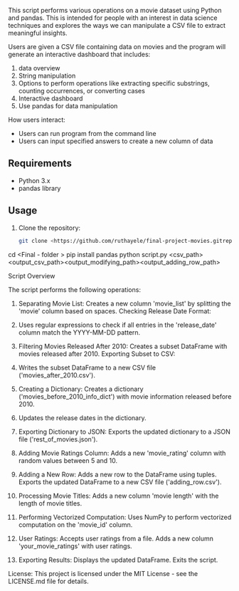 This script performs various operations on a movie dataset using Python and pandas. This is intended for people with an interest in data science techniques and explores the ways we can manipulate a CSV file to extract meaningful insights. 

Users are given a CSV file containing data on movies and the program will generate an interactive dashboard that includes:  
1. data overview
2. String manipulation
3. Options to perform operations like extracting specific substrings, counting occurrences, or converting cases
3. Interactive dashboard
4. Use pandas for data manipulation 


How users interact:
- Users can run program from the command line
- Users can input specified answers to create a new column of data 


## Requirements

- Python 3.x
- pandas library

## Usage

1. Clone the repository:

   ```bash
   git clone <https://github.com/ruthayele/final-project-movies.gitrepository_url>

cd <Final - folder >
pip install pandas 
python script.py <csv_path> <output_csv_path><output_modifying_path><output_adding_row_path>

Script Overview

The script performs the following operations:

1. Separating Movie List: Creates a new column 'movie_list' by splitting the 'movie' column based on spaces.
Checking Release Date Format:

2. Uses regular expressions to check if all entries in the 'release_date' column match the YYYY-MM-DD pattern.

3. Filtering Movies Released After 2010: Creates a subset DataFrame with movies released after 2010.
Exporting Subset to CSV:

4. Writes the subset DataFrame to a new CSV file ('movies_after_2010.csv').

5. Creating a Dictionary: Creates a dictionary ('movies_before_2010_info_dict') with movie information released before 2010.

6. Updates the release dates in the dictionary.

7. Exporting Dictionary to JSON: Exports the updated dictionary to a JSON file ('rest_of_movies.json').

8. Adding Movie Ratings Column: Adds a new 'movie_rating' column with random values between 5 and 10.

9. Adding a New Row: Adds a new row to the DataFrame using tuples. Exports the updated DataFrame to a new CSV file ('adding_row.csv').

10. Processing Movie Titles: Adds a new column 'movie length' with the length of movie titles.

11. Performing Vectorized Computation: Uses NumPy to perform vectorized computation on the 'movie_id' column.

12. User Ratings: Accepts user ratings from a file. Adds a new column 'your_movie_ratings' with user ratings.

13. Exporting Results: Displays the updated DataFrame. Exits the script.

License: This project is licensed under the MIT License - see the LICENSE.md file for details.